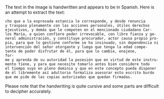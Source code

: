 The text in the image is handwritten and appears to be in Spanish. Here is an attempt to extract the text:

```
cho que a la expresada estancia le corresponde, y desde renuncia
y traspaso plenamente con las acciones personales, útiles derechos
ejecutivos, y demás que le competen en el mencionado ciudadano Car-
los María, a quien confiere poder irrevocable, con libre fianza y ge-
neral administración, y constituye procurador, actor causa propio pro-
pia, para que lo gestione conforme se ha insinuado, sin dependencia ni
intervención del señor otorgante y luego que tenga la edad compe-
tente de poder disfrutar de él, para que lo cambie, enajene,
for-
me y aprenda de su autoridad la posesión que en virtud de este instru-
mento tiene, y para que necesite tomarlo antes bien considere todo
el tiempo suyo en pleno dominio y que en este concepto pueda disponer
de él libremente así adultorio formaliza asesorar esto escrito burdo
que me pide de las copias autorizadas que quedan firmadas.
```

Please note that the handwriting is quite cursive and some parts are difficult to decipher accurately.